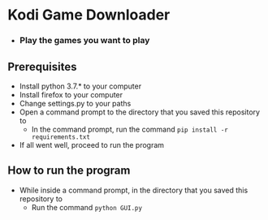 # Kodi Game Downloader
- ### Play the games you want to play

## Prerequisites
- Install python 3.7.* to your computer
- Install firefox to your computer
- Change settings.py to your paths
- Open a command prompt to the directory that you saved this repository to
    - In the command prompt, run the command `pip install -r requirements.txt`
- If all went well, proceed to run the program

## How to run the program
- While inside a command prompt, in the directory that you saved this repository to
    - Run the command `python GUI.py`